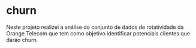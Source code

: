 # churn
Neste projeto realizei a análise do conjunto de dados de rotatividade da Orange Telecom que tem como objetivo identificar potenciais clientes que darão churn.
